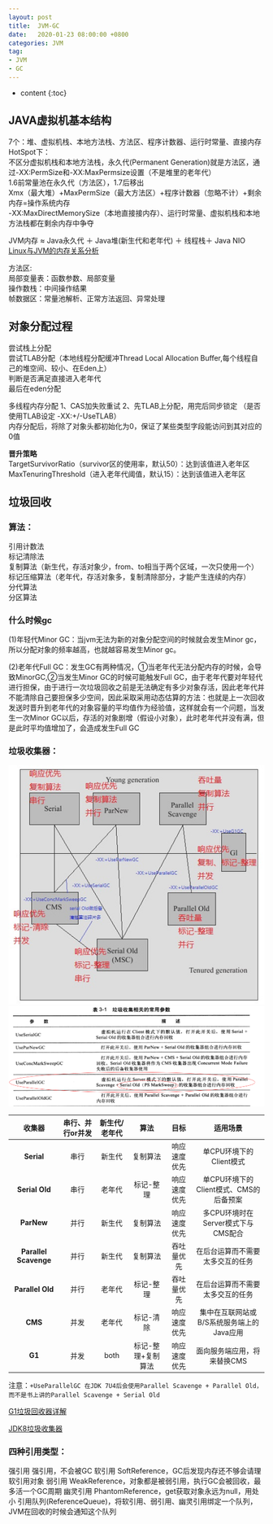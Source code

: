 ```yaml
---
layout: post
title:  JVM-GC
date:   2020-01-23 08:00:00 +0800
categories: JVM
tag:
- JVM
- GC
---
```


* content
{:toc}

## JAVA虚拟机基本结构   
7个：堆、虚拟机栈、本地方法栈、方法区、程序计数器、运行时常量、直接内存   
HotSpot下：   
不区分虚拟机栈和本地方法栈，永久代(Permanent Generation)就是方法区，通过-XX:PermSize和-XX:MaxPermsize设置（不是堆里的老年代）   
1.6前常量池在永久代（方法区），1.7后移出   
Xmx（最大堆）+MaxPermSize（最大方法区）+程序计数器（忽略不计）+剩余内存=操作系统内存   
-XX:MaxDirectMemorySize（本地直接接内存）、运行时常量、虚拟机栈和本地方法栈都在剩余内存中争夺   

JVM内存 ≈ Java永久代 ＋ Java堆(新生代和老年代) ＋ 线程栈＋ Java NIO
[Linux与JVM的内存关系分析](https://blog.csdn.net/chenleixing/article/details/46706023)

方法区:   
局部变量表：函数参数、局部变量  
操作数栈：中间操作结果  
帧数据区：常量池解析、正常方法返回、异常处理  

## 对象分配过程   
尝试栈上分配  
尝试TLAB分配（本地线程分配缓冲Thread Local Allocation Buffer,每个线程自己的堆空间、较小、在Eden上）  
判断是否满足直接进入老年代  
最后在eden分配  

多线程内存分配 1、CAS加失败重试 2、先TLAB上分配，用完后同步锁定 （是否使用TLAB设定 -XX:+/-UseTLAB）   
内存分配后，将除了对象头都初始化为0，保证了某些类型字段能访问到其对应的0值
 
**晋升策略**   
TargetSurvivorRatio（survivor区的使用率，默认50）：达到该值进入老年区   
MaxTenuringThreshold（进入老年代阈值，默认15）：达到该值进入老年区   

## 垃圾回收
### 算法：   
引用计数法  
标记清除法  
复制算法（新生代，存活对象少，from、to相当于两个区域，一次只使用一个）  
标记压缩算法（老年代，存活对象多，复制清除部分，才能产生连续的内存）  
分代算法  
分区算法  


### 什么时候gc

(1)年轻代Minor GC：当jvm无法为新的对象分配空间的时候就会发生Minor gc，所以分配对象的频率越高，也就越容易发生Minor gc。

(2)老年代Full GC：发生GC有两种情况，①当老年代无法分配内存的时候，会导致MinorGC,②当发生Minor GC的时候可能触发Full GC，由于老年代要对年轻代进行担保，由于进行一次垃圾回收之前是无法确定有多少对象存活，因此老年代并不能清除自己要担保多少空间，因此采取采用动态估算的方法：也就是上一次回收发送时晋升到老年代的对象容量的平均值作为经验值，这样就会有一个问题，当发生一次Minor GC以后，存活的对象剧增（假设小对象），此时老年代并没有满，但是此时平均值增加了，会造成发生Full GC


### 垃圾收集器：    
![](/styles/images/java/GC.jpg)
![](/styles/images/java/gc-collector.png)

|收集器|串行、并行or并发|新生代/老年代|算法|目标|适用场景|
:----:|:----:|:---:|:----:|:----:|:----:
|**Serial**|串行|新生代|复制算法|响应速度优先|单CPU环境下的Client模式|
|**Serial Old**|串行|老年代|标记-整理|响应速度优先|单CPU环境下的Client模式、CMS的后备预案|
|**ParNew**|并行|新生代|复制算法|响应速度优先|多CPU环境时在Server模式下与CMS配合|
|**Parallel Scavenge**|并行|新生代|复制算法|吞吐量优先|在后台运算而不需要太多交互的任务|
|**Parallel Old**|并行|老年代|标记-整理|吞吐量优先|在后台运算而不需要太多交互的任务|
|**CMS**|并发|老年代|标记-清除|响应速度优先|集中在互联网站或B/S系统服务端上的Java应用|
|**G1**|并发|both|标记-整理+复制算法|响应速度优先|面向服务端应用，将来替换CMS|

注意：``+UseParallelGC 在JDK 7U4后会使用Parallel Scavenge + Parallel Old，而不是书上讲的Parallel Scavenge + Serial Old``

[G1垃圾回收器详解]( https://www.jianshu.com/p/aef0f4765098)

[JDK8垃圾收集器](https://blog.csdn.net/weixin_42987339/article/details/81974739)


### 四种引用类型：    

强引用 强引用，不会被GC
软引用 SoftReference，GC后发现内存还不够会请理软引用对象
弱引用 WeakReference，对象都是被弱引用，执行GC会被回收，最多活一个GC周期
幽灵引用 PhantomReference，get获取对象永远为null，用处小
引用队列(ReferenceQueue)，将软引用、弱引用、幽灵引用绑定一个队列，JVM在回收的时候会通知这个队列